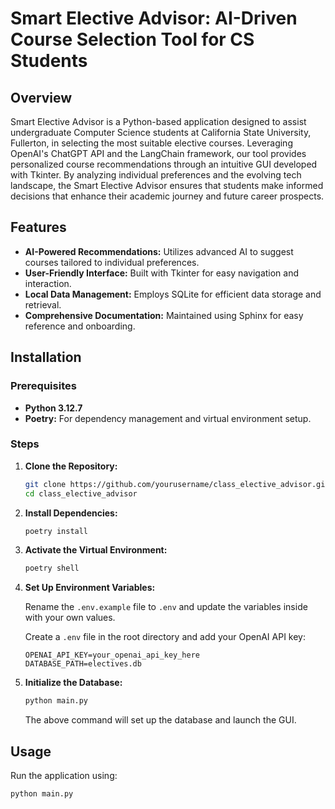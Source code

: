 # Smart Elective Advisor: AI-Driven Course Selection Tool for CS Students

## Overview

Smart Elective Advisor is a Python-based application designed to assist undergraduate Computer Science students at California State University, Fullerton, in selecting the most suitable elective courses. Leveraging OpenAI's ChatGPT API and the LangChain framework, our tool provides personalized course recommendations through an intuitive GUI developed with Tkinter. By analyzing individual preferences and the evolving tech landscape, the Smart Elective Advisor ensures that students make informed decisions that enhance their academic journey and future career prospects.

## Features

- **AI-Powered Recommendations:** Utilizes advanced AI to suggest courses tailored to individual preferences.
- **User-Friendly Interface:** Built with Tkinter for easy navigation and interaction.
- **Local Data Management:** Employs SQLite for efficient data storage and retrieval.
- **Comprehensive Documentation:** Maintained using Sphinx for easy reference and onboarding.

## Installation

### Prerequisites

- **Python 3.12.7**
- **Poetry:** For dependency management and virtual environment setup.

### Steps

1. **Clone the Repository:**

   ```bash
   git clone https://github.com/yourusername/class_elective_advisor.git
   cd class_elective_advisor
   ```

2. **Install Dependencies:**

   ```bash
   poetry install
   ```

3. **Activate the Virtual Environment:**

   ```bash
   poetry shell
   ```

4. **Set Up Environment Variables:**

   Rename the `.env.example` file to `.env` and update the variables inside with your own values.

   Create a `.env` file in the root directory and add your OpenAI API key:

   ```env
   OPENAI_API_KEY=your_openai_api_key_here
   DATABASE_PATH=electives.db
   ```

5. **Initialize the Database:**

   ```bash
   python main.py
   ```

   The above command will set up the database and launch the GUI.

## Usage

Run the application using:

```bash
python main.py
```
